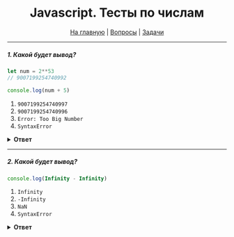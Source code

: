 <div align="center">

<h1>Javascript. Тесты по числам</h1>

<a href="https://github.com/dollaween/javascript-tests">На главную</a> | <a href="https://github.com/dollaween/javascript-questions">Вопросы</a> | <a href="https://github.com/dollaween/javascript-tasks">Задачи</a>

</div>

---

##### 1. Какой будет вывод?

```javascript
let num = 2**53
// 9007199254740992

console.log(num + 5)
```

1. `9007199254740997`
2. `9007199254740996`
3. `Error: Too Big Number`
4. `SyntaxError`

<details><summary><b>Ответ</b></summary>
<p>

**Ответ: 2**

Из-за ограничений в вычислениях, `2**53` — это максимальное число, которое обеспечивает точность вычислений.

</p>
</details>

---

##### 2. Какой будет вывод?

```javascript
console.log(Infinity - Infinity)
```

1. `Infinity`
2. `-Infinity`
3. `NaN`
4. `SyntaxError`

<details><summary><b>Ответ</b></summary>
<p>

**Ответ: 3**

</p>
</details>
